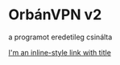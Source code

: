 # OrbánVPN v2
a programot eredetileg  csinálta

[I'm an inline-style link with title](https://www.google.com "Google's Homepage")

